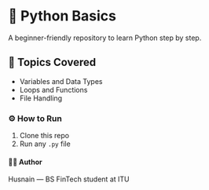 <h1>🐍 Python Basics</h1>
<p>A beginner-friendly repository to learn Python step by step.</p>

<h2>📘 Topics Covered</h2>
<ul>
  <li>Variables and Data Types</li>
  <li>Loops and Functions</li>
  <li>File Handling</li>
</ul>

<h3>⚙️ How to Run</h3>
<ol>
  <li>Clone this repo</li>
  <li>Run any <code>.py</code> file</li>
</ol>

<h4>👨‍💻 Author</h4>
<p>Husnain — BS FinTech student at ITU</p>
